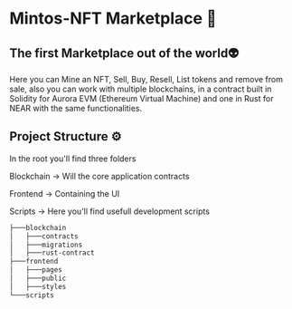 # Mintos-NFT Marketplace 🚀

## The first Marketplace out of the world👽
Here you can Mine an NFT, Sell, Buy, Resell, List tokens and remove from sale, also you can work with multiple blockchains, 
in a contract built in Solidity for Aurora EVM (Ethereum Virtual Machine) and one in Rust for NEAR with the same functionalities. 

## Project Structure ⚙
In the root you'll find three folders 

Blockchain -> Will the core application contracts

Frontend -> Containing the UI

Scripts -> Here you'll find usefull development scripts

```bash
├───blockchain
│   ├───contracts
│   ├───migrations
│   ├───rust-contract
├───frontend
│   ├───pages
│   ├───public
│   ├───styles
└───scripts
```


